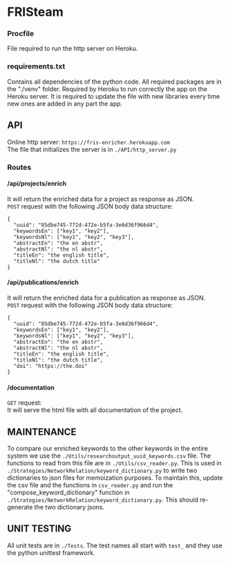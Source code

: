# FRISteam

### Procfile
File required to run the http server on Heroku.

### requirements.txt
Contains all dependencies of the python code.
All required packages are in the "./venv" folder.
Required by Heroku to run correctly the app on the Heroku server.
It is required to update the file with new libraries every time new ones
are added in any part the app.

## API
Online http server: ``https://fris-enricher.herokuapp.com``  
The file that initializes the server is in ``./API/http_server.py``
### Routes
#### /api/projects/enrich
It will return the enriched data for a project as response as JSON.  
``POST`` request with the following JSON body data structure:  
````
{      
  "uuid": "85dbe745-772d-472e-b5fa-3e6d36f966d4",  
  "keywordsEn": ["key1", "key2"],  
  "keywordsNl": ["key1", "key2", "key3"],  
  "abstractEn": "the en abstr",  
  "abstractNl": "the nl abstr",  
  "titleEn": "the english title",  
  "titleNl": "the dutch title"  
}
````

#### /api/publications/enrich
It will return the enriched data for a publication as response as JSON.  
``POST`` request with the following JSON body data structure:  
````
{      
  "uuid": "85dbe745-772d-472e-b5fa-3e6d36f966d4",  
  "keywordsEn": ["key1", "key2"],  
  "keywordsNl": ["key1", "key2", "key3"],  
  "abstractEn": "the en abstr",  
  "abstractNl": "the nl abstr",  
  "titleEn": "the english title",  
  "titleNl": "the dutch title",
  "doi": "https://the.doi"   
}
````

#### /documentation
``GET`` request:  
It will serve the html file with all documentation of the project.

## MAINTENANCE
To compare our enriched keywords to the other keywords in the entire system we use the ``./Utils/researchoutput_uuid_keywords.csv`` file. 
The functions to read from this file are in ``./Utils/csv_reader.py``. 
This is used in ``./Strategies/NetworkRelation/keyword_dictionary.py`` to write two dictionaries to json files for memoization purposes.
To maintain this, update the csv file and the functions in ``csv_reader.py`` and run the "compose_keyword_dictionary" function in ``./Strategies/NetworkRelation/keyword_dictionary.py``. This should re-generate the two dictionary jsons.  

## UNIT TESTING
All unit tests are in ``./Tests``. The test names all start with ``test_`` and they use the python unittest framework.